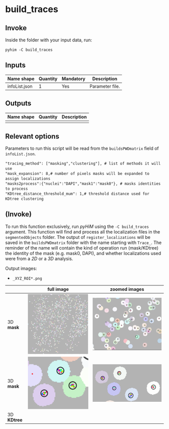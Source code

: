 # build_traces

## Invoke
Inside the folder with your input data, run:
```shell
pyhim -C build_traces
```

## Inputs

|Name shape|Quantity|Mandatory|Description|
|---|---|---|---|
|infoList.json|1|Yes|Parameter file.|

## Outputs
|Name shape|Quantity|Description|
|---|---|---|
||||


## Relevant options

Parameters to run this script will be read from the ```buildsPWDmatrix``` field of ```infoList.json```.

```
"tracing_method": ["masking","clustering"], # list of methods it will use
"mask_expansion": 8,# number of pixels masks will be expanded to assign localizations
"masks2process":{"nuclei":"DAPI","mask1":"mask0"}, # masks identities to process
"KDtree_distance_threshold_mum": 1,# threshold distance used for KDtree clustering
```


## **(Invoke)**

To run this function exclusively, run *pyHiM* using the ```-C build_traces``` argument. This function will find and process all the localization files in the `segmentedObjects` folder. The output of `register_localizations` will be saved in the `buildsPWDmatrix` folder with the name starting with `Trace_`. The reminder of the name will contain the kind of operation run (mask/KDtree) the identity of the mask (e.g. mask0, DAPI), and whether localizations used were from a *2D* or a *3D* analysis. 





Output images:

- `_XYZ_ROI*.png`

|  | full image | zoomed images |
| --- |   ---- | --- |
| 3D **mask** | ![image-20220210221402082](../../../_static/user_guide/image-20220210221402082.png) |![image-20220210221430543](../../../_static/user_guide/image-20220210221430543.png)|
| 3D **mask** | ![image-20220210222233148](../../../_static/user_guide/image-20220210222233148.png) |![image-20220210222354093](../../../_static/user_guide/image-20220210222354093.png)|
| 3D **KDtree** |  ||

